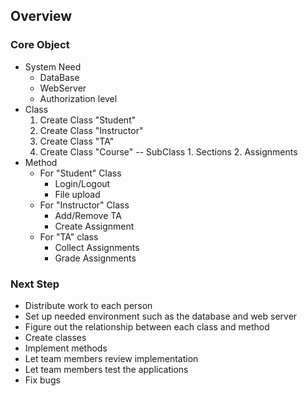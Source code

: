 ## Overview
### Core Object
- System Need
	- DataBase
	- WebServer
	- Authorization level 
- Class
	1. Create Class "Student"
	2. Create Class "Instructor" 
	3. Create Class "TA"
	4. Create Class "Course"
		-- SubClass
			1. Sections
			2. Assignments
- Method
	- For "Student" Class
		- Login/Logout
		- File upload
	- For "Instructor" Class
		- Add/Remove TA
		- Create Assignment
	 - For "TA" class
		- Collect Assignments
		- Grade Assignments
### Next Step
- Distribute work to each person
- Set up needed environment such as the database and web server
- Figure out the relationship between each class and method
- Create classes
- Implement methods
- Let team members review implementation
- Let team members test the applications
- Fix bugs


